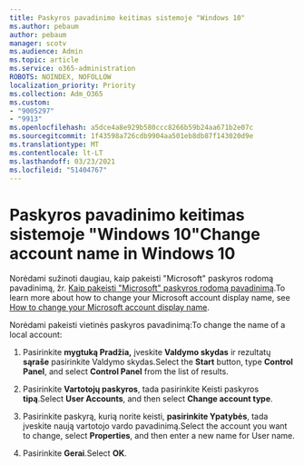 ```yaml
---
title: Paskyros pavadinimo keitimas sistemoje "Windows 10"
ms.author: pebaum
author: pebaum
manager: scotv
ms.audience: Admin
ms.topic: article
ms.service: o365-administration
ROBOTS: NOINDEX, NOFOLLOW
localization_priority: Priority
ms.collection: Adm_O365
ms.custom:
- "9005297"
- "9913"
ms.openlocfilehash: a5dce4a8e929b580ccc8266b59b24aa671b2e07c
ms.sourcegitcommit: 1f43598a726cdb9904aa501eb8db87f143020d9e
ms.translationtype: MT
ms.contentlocale: lt-LT
ms.lasthandoff: 03/23/2021
ms.locfileid: "51404767"
---
```

# <a name="change-account-name-in-windows-10"></a><span data-ttu-id="fe8a6-102">Paskyros pavadinimo keitimas sistemoje "Windows 10"</span><span class="sxs-lookup"><span data-stu-id="fe8a6-102">Change account name in Windows 10</span></span>

<span data-ttu-id="fe8a6-103">Norėdami sužinoti daugiau, kaip pakeisti "Microsoft" paskyros rodomą pavadinimą, žr. [Kaip pakeisti "Microsoft" paskyros rodomą pavadinimą](https://support.microsoft.com/account-billing/how-to-change-your-microsoft-account-display-name-917b1d70-5915-d04e-243a-a618f96ef1d5).</span><span class="sxs-lookup"><span data-stu-id="fe8a6-103">To learn more about how to change your Microsoft account display name, see [How to change your Microsoft account display name](https://support.microsoft.com/account-billing/how-to-change-your-microsoft-account-display-name-917b1d70-5915-d04e-243a-a618f96ef1d5).</span></span>

<span data-ttu-id="fe8a6-104">Norėdami pakeisti vietinės paskyros pavadinimą:</span><span class="sxs-lookup"><span data-stu-id="fe8a6-104">To change the name of a local account:</span></span>

1. <span data-ttu-id="fe8a6-105">Pasirinkite **mygtuką Pradžia,** įveskite **Valdymo skydas** ir rezultatų **sąraše** pasirinkite Valdymo skydas.</span><span class="sxs-lookup"><span data-stu-id="fe8a6-105">Select the **Start** button, type **Control Panel**, and select **Control Panel** from the list of results.</span></span>

1. <span data-ttu-id="fe8a6-106">Pasirinkite **Vartotojų paskyros**, tada pasirinkite Keisti paskyros **tipą**.</span><span class="sxs-lookup"><span data-stu-id="fe8a6-106">Select **User Accounts**, and then select **Change account type**.</span></span>

1. <span data-ttu-id="fe8a6-107">Pasirinkite paskyrą, kurią norite keisti, **pasirinkite Ypatybės**, tada įveskite naują vartotojo vardo pavadinimą.</span><span class="sxs-lookup"><span data-stu-id="fe8a6-107">Select the account you want to change, select **Properties**, and then enter a new name for User name.</span></span>

1. <span data-ttu-id="fe8a6-108">Pasirinkite **Gerai**.</span><span class="sxs-lookup"><span data-stu-id="fe8a6-108">Select **OK**.</span></span>
